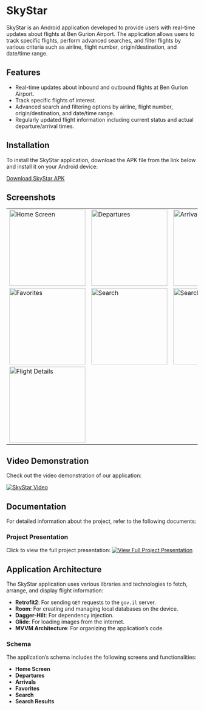 # SkyStar

SkyStar is an Android application developed to provide users with real-time updates about flights at Ben Gurion Airport. The application allows users to track specific flights, perform advanced searches, and filter flights by various criteria such as airline, flight number, origin/destination, and date/time range.

## Features

- Real-time updates about inbound and outbound flights at Ben Gurion Airport.
- Track specific flights of interest.
- Advanced search and filtering options by airline, flight number, origin/destination, and date/time range.
- Regularly updated flight information including current status and actual departure/arrival times.

## Installation

To install the SkyStar application, download the APK file from the link below and install it on your Android device:

[Download SkyStar APK](https://drive.google.com/file/d/1ISr7tbnN1mf0IYIGNI_cyOTVngCUXiBG/view?usp=drive_link)

## Screenshots

<table>
  <tr>
    <td><img src="https://drive.google.com/uc?export=view&id=1qfIctEL-lpK-TJDm3ssRNc8WHUTTS6Qh" alt="Home Screen" width="200"></td>
    <td><img src="https://drive.google.com/uc?export=view&id=1qmfn6wTEMpTLDhNnH38mWJ3kWJ340Uhc" alt="Departures" width="200"></td>
    <td><img src="https://drive.google.com/uc?export=view&id=1qwCmz-JGi8_oIefysTE9zlmGlHZApYe5" alt="Arrivals" width="200"></td>
  </tr>
  <tr>
    <td><img src="https://drive.google.com/uc?export=view&id=1rCtVRT-dETdecdiJ0A1A_7JDBcU7WtN7" alt="Favorites" width="200"></td>
    <td><img src="https://drive.google.com/uc?export=view&id=1qy-kWhg53M7jixulMOpB4a4-opALLXK7" alt="Search" width="200"></td>
    <td><img src="https://drive.google.com/uc?export=view&id=1rEITTNwwLcNxjfeS4U3xBlCfb6_AGiAs" alt="Search Results" width="200"></td>
  </tr>
  <tr>
    <td><img src="https://drive.google.com/uc?export=view&id=1r-UjsfYezA256ZvuO8SY1XCaESZxweCN" alt="Flight Details" width="200"></td>
  </tr>
</table>

## Video Demonstration

Check out the video demonstration of our application:

[![SkyStar Video](https://img.youtube.com/vi/yENMu5VoE-Q/0.jpg)](https://youtu.be/yENMu5VoE-Q)

## Documentation

For detailed information about the project, refer to the following documents:

### Project Presentation

Click to view the full project presentation:
[![View Full Project Presentation](https://drive.google.com/uc?export=view&id=1J4TLQQ_hJB9y9c1Q7wNZqNaUgU_r9wtq)](https://drive.google.com/file/d/142MpyxJF3-iEkyB_lc-gU7wR06LAviVb/view?usp=drive_link)

## Application Architecture

The SkyStar application uses various libraries and technologies to fetch, arrange, and display flight information:

- **Retrofit2**: For sending `GET` requests to the `gov.il` server.
- **Room**: For creating and managing local databases on the device.
- **Dagger-Hilt**: For dependency injection.
- **Glide**: For loading images from the internet.
- **MVVM Architecture**: For organizing the application’s code.

### Schema

The application’s schema includes the following screens and functionalities:

- **Home Screen**
- **Departures**
- **Arrivals**
- **Favorites**
- **Search**
- **Search Results**
